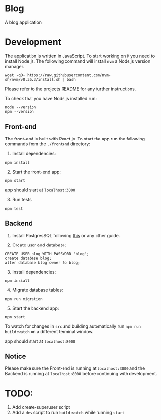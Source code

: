 # Blog

A blog application

# Development

The application is written in JavaScript. To start working on it you need to install Node.js. The following command will install `nvm` a Node.js version manager.

```
wget -qO- https://raw.githubusercontent.com/nvm-sh/nvm/v0.35.3/install.sh | bash
```

Please refer to the projects [README](https://github.com/nvm-sh/nvm#installing-and-updating) for any further instructions.

To check that you have Node.js installed run:

```
node --version
npm --version
```

## Front-end

The front-end is built with React.js. To start the app run the following commands from the `./frontend` directory:

1. Install dependencies:

```
npm install
```

2. Start the front-end app:

```
npm start
```

app should start at `localhost:3000`

3. Run tests:

```
npm test
```

## Backend

1. Install PostgresSQL following [this](https://wiki.postgresql.org/wiki/Detailed_installation_guides) or any other guide.

2. Create user and database:

```
CREATE USER blog WITH PASSWORD 'blog';
create database blog;
alter database blog owner to blog;
```

3. Install dependencies:

```
npm install
```

4. Migrate database tables:

```
npm run migration
```

5. Start the backend app:

```
npm start
```

To watch for changes in `src` and building automatically run `npm run build:watch` on a different terminal window.

app should start at `localhost:8000`

## Notice

Please make sure the Front-end is running at `localhost:3000` and the Backend is running at `localhost:8000` before continuing with development.

# TODO:

1. Add create-superuser script
2. Add a `dev` script to run `build:watch` while running `start`
